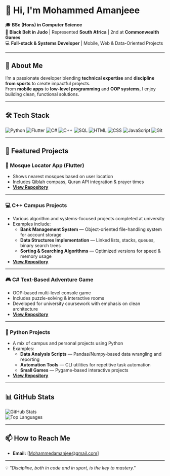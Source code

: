 # 👋 Hi, I'm Mohammed Amanjeee  

🎓 **BSc (Hons) in Computer Science**  
🥋 **Black Belt in Judo** | Represented **South Africa** | 2nd at **Commonwealth Games**  
💻 **Full-stack & Systems Developer** | Mobile, Web & Data-Oriented Projects  

---

## 🚀 About Me
I’m a passionate developer blending **technical expertise** and **discipline from sports** to create impactful projects.  
From **mobile apps** to **low-level programming** and **OOP systems**, I enjoy building clean, functional solutions.

---

## 🛠 Tech Stack

![Python](https://img.shields.io/badge/Python-3776AB?style=flat&logo=python&logoColor=white)
![Flutter](https://img.shields.io/badge/Flutter-02569B?style=flat&logo=flutter&logoColor=white)
![C#](https://img.shields.io/badge/C%23-239120?style=flat&logo=c-sharp&logoColor=white)
![C++](https://img.shields.io/badge/C++-00599C?style=flat&logo=c%2B%2B&logoColor=white)
![SQL](https://img.shields.io/badge/SQL-003B57?style=flat&logo=database&logoColor=white)
![HTML](https://img.shields.io/badge/HTML5-E34F26?style=flat&logo=html5&logoColor=white)
![CSS](https://img.shields.io/badge/CSS3-1572B6?style=flat&logo=css3&logoColor=white)
![JavaScript](https://img.shields.io/badge/JavaScript-F7DF1E?style=flat&logo=javascript&logoColor=black)
![Git](https://img.shields.io/badge/Git-F05032?style=flat&logo=git&logoColor=white)

---

## 🌟 Featured Projects

### 📍 Mosque Locator App (Flutter)
- Shows nearest mosques based on user location  
- Includes Qiblah compass, Quran API integration & prayer times  
- **[View Repository](https://github.com/yourusername/mosque-locator-app)**  

---

### 💻 C++ Campus Projects
- Various algorithm and systems-focused projects completed at university  
- Examples include:
  - **Bank Management System** — Object-oriented file-handling system for account storage  
  - **Data Structures Implementation** — Linked lists, stacks, queues, binary search trees  
  - **Sorting & Searching Algorithms** — Optimized versions for speed & memory usage  
- **[View Repository](https://github.com/yourusername/cpp-campus-projects)**  

---

### 🎮 C# Text-Based Adventure Game
- OOP-based multi-level console game  
- Includes puzzle-solving & interactive rooms  
- Developed for university coursework with emphasis on clean architecture  
- **[View Repository](https://github.com/yourusername/csharp-text-game)**  

---

### 🐍 Python Projects
- A mix of campus and personal projects using Python  
- Examples:
  - **Data Analysis Scripts** — Pandas/Numpy-based data wrangling and reporting  
  - **Automation Tools** — CLI utilities for repetitive task automation  
  - **Small Games** — Pygame-based interactive projects  
- **[View Repository](https://github.com/yourusername/python-projects)**  

---

## 📊 GitHub Stats

![GitHub Stats](https://github-readme-stats.vercel.app/api?username=yourusername&show_icons=true&theme=radical)  
![Top Languages](https://github-readme-stats.vercel.app/api/top-langs/?username=yourusername&layout=compact)

---

## 📫 How to Reach Me
- **Email:** [Mohammedamanjee@gmail.com] 


---
💡 *"Discipline, both in code and in sport, is the key to mastery."*



